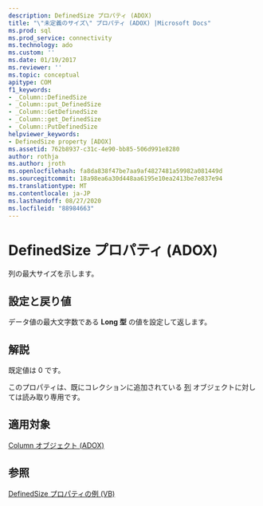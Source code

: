 ```yaml
---
description: DefinedSize プロパティ (ADOX)
title: "\"未定義のサイズ\" プロパティ (ADOX) |Microsoft Docs"
ms.prod: sql
ms.prod_service: connectivity
ms.technology: ado
ms.custom: ''
ms.date: 01/19/2017
ms.reviewer: ''
ms.topic: conceptual
apitype: COM
f1_keywords:
- _Column::DefinedSize
- _Column::put_DefinedSize
- _Column::GetDefinedSize
- _Column::get_DefinedSize
- _Column::PutDefinedSize
helpviewer_keywords:
- DefinedSize property [ADOX]
ms.assetid: 762b8937-c31c-4e90-bb85-506d991e8280
author: rothja
ms.author: jroth
ms.openlocfilehash: fa8da838f47be7aa9af4827481a59982a081449d
ms.sourcegitcommit: 18a98ea6a30d448aa6195e10ea2413be7e837e94
ms.translationtype: MT
ms.contentlocale: ja-JP
ms.lasthandoff: 08/27/2020
ms.locfileid: "88984663"
---
```

# <a name="definedsize-property-adox"></a>DefinedSize プロパティ (ADOX)
列の最大サイズを示します。  
  
## <a name="settings-and-return-values"></a>設定と戻り値  
 データ値の最大文字数である **Long 型** の値を設定して返します。  
  
## <a name="remarks"></a>解説  
 既定値は 0 です。  
  
 このプロパティは、既にコレクションに追加されている [列](./column-object-adox.md) オブジェクトに対しては読み取り専用です。  
  
## <a name="applies-to"></a>適用対象  
 [Column オブジェクト (ADOX)](./column-object-adox.md)  
  
## <a name="see-also"></a>参照  
 [DefinedSize プロパティの例 (VB)](./definedsize-property-example-vb.md)